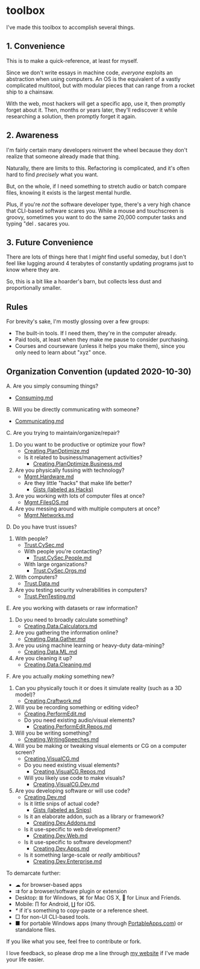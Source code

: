 # toolbox

I've made this toolbox to accomplish several things.

## 1. Convenience

This is to make a quick-reference, at least for myself.

Since we don't write essays in machine code, _everyone_ exploits an abstraction when using computers. An OS is the equivalent of a vastly complicated multitool, but with modular pieces that can range from a rocket ship to a chainsaw.

With the web, most hackers will get a specific app, use it, then promptly forget about it. Then, months or years later, they'll rediscover it while researching a solution, then promptly forget it again.

## 2. Awareness

I'm fairly certain many developers reinvent the wheel because they don't realize that someone already made that thing.

Naturally, there are limits to this. Refactoring is complicated, and it's often hard to find *precisely* what you want.

But, on the whole, if I need something to stretch audio or batch compare files, knowing it exists is the largest mental hurdle.

Plus, if you're _not_ the software developer type, there's a very high chance that CLI-based software scares you. While a mouse and touchscreen is groovy, sometimes you want to do the same 20,000 computer tasks and typing "del _*.*_ sacares you.

## 3. Future Convenience

There are lots of things here that I _might_ find useful someday, but I don't feel like lugging around 4 terabytes of constantly updating programs just to know where they are.

So, this is a bit like a hoarder's barn, but collects less dust and proportionally smaller.

## Rules

For brevity's sake, I'm mostly glossing over a few groups:

* The built-in tools. If I need them, they're in the computer already.
* Paid tools, at least when they make me pause to consider purchasing.
* Courses and courseware (unless it helps you make them), since you only need to learn about "xyz" once.

## Organization Convention (updated 2020-10-30)

A. Are you simply consuming things?

* [Consuming.md](https://github.com/PhilosAccounting/toolbox/blob/master/consuming.md)

B. Will you be directly communicating with someone?

* [Communicating.md](https://github.com/PhilosAccounting/toolbox/blob/master/Communicating.md)

C. Are you trying to maintain/organize/repair?

1. Do you want to be productive or optimize your flow?
   * [Creating.PlanOptimize.md](https://github.com/PhilosAccounting/toolbox/blob/master/Creating.PlanOptimize.md)
   * Is it related to business/management activities?
      * [Creating.PlanOptimize.Business.md](https://github.com/PhilosAccounting/toolbox/blob/master/Creating.PlanOptimize.Business.md)
2. Are you physically fussing with technology?
   * [Mgmt.Hardware.md](https://github.com/PhilosAccounting/toolbox/blob/master/Mgmt.Hardware.md)
   * Are they little "hacks" that make life better?
      * [Gists (labeled as Hacks)](https://gist.github.com/PhilosAccounting)
3. Are you working with lots of computer files at once?
   * [Mgmt.FilesOS.md](https://github.com/PhilosAccounting/toolbox/blob/master/Mgmt.FilesOS.md)
4. Are you messing around with multiple computers at once?
   * [Mgmt.Networks.md](https://github.com/PhilosAccounting/toolbox/blob/master/Mgmt.Networks.md)

D. Do you have trust issues?

1. With people?
   * [Trust.CySec.md](https://github.com/PhilosAccounting/toolbox/blob/master/Trust.CySec.md)
   * With people you're contacting?
      * [Trust.CySec.People.md](https://github.com/PhilosAccounting/toolbox/blob/master/Trust.CySec.People.md)
   * With large organizations?
      * [Trust.CySec.Orgs.md](https://github.com/PhilosAccounting/toolbox/blob/master/Trust.CySec.Orgs.md)
2. With computers?
   * [Trust.Data.md](https://github.com/PhilosAccounting/toolbox/blob/master/Trust.Data.md)
3. Are you testing security vulnerabilities in computers?
   * [Trust.PenTesting.md](https://github.com/PhilosAccounting/toolbox/blob/master/Trust.PenTesting.md)

E. Are you working with datasets or raw information?

1. Do you need to broadly calculate something?
   * [Creating.Data.Calculators.md](https://github.com/PhilosAccounting/toolbox/blob/master/Creating.Data.Calculators.md)
2. Are you gathering the information online?
   * [Creating.Data.Gather.md](https://github.com/PhilosAccounting/toolbox/blob/master/Creating.Data.Gather.md)
3. Are you using machine learning or heavy-duty data-mining?
   * [Creating.Data.ML.md](https://github.com/PhilosAccounting/toolbox/blob/master/Creating.Data.ML.md)
4. Are you cleaning it up?
   * [Creating.Data.Cleaning.md](https://github.com/PhilosAccounting/toolbox/blob/master/Creating.Data.Cleaning.md)

F. Are you actually *making* something new?

1. Can you physically touch it or does it simulate reality (such as a 3D model)?
   * [Creating.Craftwork.md](https://github.com/PhilosAccounting/toolbox/blob/master/Creating.Craftwork.md)
2. Will you be recording something or editing video?
   * [Creating.PerformEdit.md](https://github.com/PhilosAccounting/toolbox/blob/master/Creating.PerformEdit.md)
   * Do you need existing audio/visual elements?
      * [Creating.PerformEdit.Repos.md](https://github.com/PhilosAccounting/toolbox/blob/master/Creating.PerformEdit.Repos.md)
3. Will you be writing something?
   * [Creating.WritingSpeeches.md](https://github.com/PhilosAccounting/toolbox/blob/master/Creating.WritingSpeeches.md)
4. Will you be making or tweaking visual elements or CG on a computer screen?
   * [Creating.VisualCG.md](https://github.com/PhilosAccounting/toolbox/blob/master/Creating.VisualCG.md)
   * Do you need existing visual elements?
      * [Creating.VisualCG.Repos.md](https://github.com/PhilosAccounting/toolbox/blob/master/Creating.VisualCG.Repos.md)
   * Will you likely use code to make visuals?
      * [Creating.VisualCG.Dev.md](https://github.com/PhilosAccounting/toolbox/blob/master/Creating.VisualCG.Dev.md)
5. Are you developing software or will use code?
   * [Creating.Dev.md](https://github.com/PhilosAccounting/toolbox/blob/master/Creating.Dev.md)
   * Is it little snips of actual code?
      * [Gists (labeled as Snips)](https://gist.github.com/PhilosAccounting)
   * Is it an elaborate addon, such as a library or framework?
      * [Creating.Dev.Addons.md](https://github.com/PhilosAccounting/toolbox/blob/master/Creating.Dev.Addons.md)
   * Is it use-specific to web development?
      * [Creating.Dev.Web.md](https://github.com/PhilosAccounting/toolbox/blob/master/Creating.Dev.Web.md)
   * Is it use-specific to software development?
      * [Creating.Dev.Apps.md](https://github.com/PhilosAccounting/toolbox/blob/master/Creating.Dev.Apps.md)
   * Is it something large-scale or *really* ambitious?
      * [Creating.Dev.Enterprise.md](https://github.com/PhilosAccounting/toolbox/blob/master/Creating.Dev.Enterprise.md)

To demarcate further:

* ☁ for browser-based apps
* ⇉ for a browser/software plugin or extension
* Desktop: ⊞ for Windows, ⌘ for Mac OS X, 🐧 for Linux and Friends.
* Mobile: ∏ for Android, ∐ for iOS.
* _*_ if it's something to copy-paste or a reference sheet.
* □ for non-UI CLI-based tools.
* ■ for portable Windows apps (many through [PortableApps.com](https://portableapps.com/)) or standalone files.

If you like what you see, feel free to contribute or fork.

I love feedback, so please drop me a line through [my website](https://stucky.tech) if I've made your life easier.
